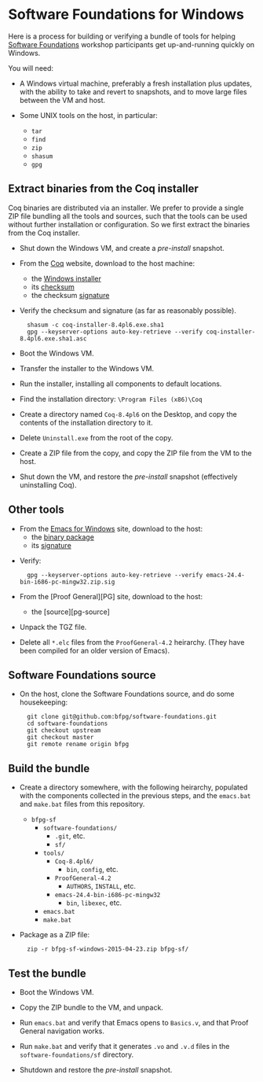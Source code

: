 # Software Foundations for Windows

Here is a process for building or verifying a bundle of tools
for helping [Software Foundations][SF] workshop participants
get up-and-running quickly on Windows.

[SF]: http://www.cis.upenn.edu/~bcpierce/sf/current/index.html

You will need:

- A Windows virtual machine, preferably a fresh installation
  plus updates, with the ability to take and revert to
  snapshots, and to move large files between the VM and host.

- Some UNIX tools on the host, in particular:
    - `tar`
    - `find`
    - `zip`
    - `shasum`
    - `gpg`

## Extract binaries from the Coq installer

Coq binaries are distributed via an installer. We prefer to
provide a single ZIP file bundling all the tools and sources,
such that the tools can be used without further installation
or configuration. So we first extract the binaries from the
Coq installer.

- Shut down the Windows VM, and create a _pre-install_ snapshot.

- From the [Coq][] website, download to the host machine:
    - the [Windows installer][coq-installer]
    - its [checksum][coq-checksum]
    - the checksum [signature][coq-sig]

[Coq]: https://coq.inria.fr/
[coq-installer]: https://coq.inria.fr/distrib/V8.4pl6/files/coq-installer-8.4pl6.exe
[coq-checksum]: https://coq.inria.fr/distrib/V8.4pl6/files/coq-installer-8.4pl6.exe.sha1
[coq-sig]: https://coq.inria.fr/distrib/V8.4pl6/files/coq-installer-8.4pl6.exe.sha1.asc

- Verify the checksum and signature (as far as reasonably possible).

        shasum -c coq-installer-8.4pl6.exe.sha1
        gpg --keyserver-options auto-key-retrieve --verify coq-installer-8.4pl6.exe.sha1.asc

- Boot the Windows VM.

- Transfer the installer to the Windows VM.

- Run the installer, installing all components to default locations.

- Find the installation directory: `\Program Files (x86)\Coq`

- Create a directory named `Coq-8.4pl6` on the Desktop, and copy
  the contents of the installation directory to it.

- Delete `Uninstall.exe` from the root of the copy.

- Create a ZIP file from the copy, and copy the ZIP file from
  the VM to the host.

- Shut down the VM, and restore the _pre-install_ snapshot
  (effectively uninstalling Coq).

## Other tools

- From the [Emacs for Windows][Emacs] site, download to the host:
    - the [binary package][emacs-zip]
    - its [signature][emacs-sig]

[Emacs]: https://ftp.gnu.org/gnu/emacs/windows/
[emacs-zip]: https://ftp.gnu.org/gnu/emacs/windows/emacs-24.4-bin-i686-pc-mingw32.zip
[emacs-sig]: https://ftp.gnu.org/gnu/emacs/windows/emacs-24.4-bin-i686-pc-mingw32.zip.sig

- Verify:

        gpg --keyserver-options auto-key-retrieve --verify emacs-24.4-bin-i686-pc-mingw32.zip.sig

- From the [Proof General][PG] site, download to the host:
    - the [source][pg-source]

- Unpack the TGZ file.

- Delete all `*.elc` files from the `ProofGeneral-4.2` heirarchy.
  (They have been compiled for an older version of Emacs).

## Software Foundations source

- On the host, clone the Software Foundations source, and do
  some housekeeping:

        git clone git@github.com:bfpg/software-foundations.git
        cd software-foundations
        git checkout upstream
        git checkout master
        git remote rename origin bfpg

## Build the bundle

- Create a directory somewhere, with the following heirarchy,
  populated with the components collected in the previous steps,
  and the `emacs.bat` and `make.bat` files from this repository.

    - `bfpg-sf`
        - `software-foundations/`
            - `.git`, etc.
            - `sf/`
        - `tools/`
            - `Coq-8.4pl6/`
                - `bin`, `config`, etc.
            - `ProofGeneral-4.2`
                - `AUTHORS`, `INSTALL`, etc.
            - `emacs-24.4-bin-i686-pc-mingw32`
                - `bin`, `libexec`, etc.
        - `emacs.bat`
        - `make.bat`

- Package as a ZIP file:

        zip -r bfpg-sf-windows-2015-04-23.zip bfpg-sf/

## Test the bundle

- Boot the Windows VM.

- Copy the ZIP bundle to the VM, and unpack.

- Run `emacs.bat` and verify that Emacs opens to `Basics.v`, and
  that Proof General navigation works.

- Run `make.bat` and verify that it generates `.vo` and `.v.d` files
  in the `software-foundations/sf` directory.

- Shutdown and restore the _pre-install_ snapshot.
